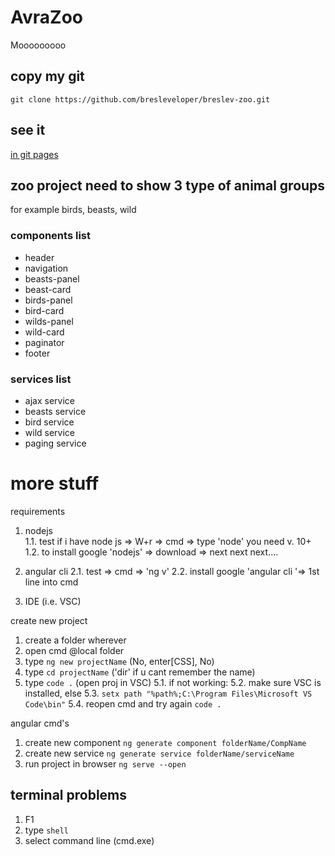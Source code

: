 # AvraZoo

Mooooooooo

## copy my git
`git clone https://github.com/bresleveloper/breslev-zoo.git`

## see it
[in git pages](https://bresleveloper.github.io/breslev-zoo/)

## zoo project need to show  3 type of animal groups 

for example birds, beasts, wild

### components list

* header
* navigation
* beasts-panel
* beast-card
* birds-panel
* bird-card
* wilds-panel
* wild-card
* paginator
* footer 

### services list

* ajax service
* beasts service
* bird service
* wild service
* paging service










# more stuff

requirements

1. nodejs 	
	1.1. test if i have node js => W+r => cmd => type 'node'
			you need v. 10+
	1.2. to install google 'nodejs' => download => next next next....

2. angular cli
	2.1. test => cmd => 'ng v'
	2.2. install google 'angular cli '=> 1st line into cmd

3. IDE (i.e. VSC)


create new project

1. create a folder wherever
2. open cmd @local folder
3. type `ng new projectName` (No, enter[CSS], No)
4. type `cd projectName` ('dir' if u cant remember the name)
5. type `code .` (open proj in VSC)
	5.1. if not working:
	5.2. make sure VSC is installed, else
	5.3. `setx path "%path%;C:\Program Files\Microsoft VS Code\bin"`
	5.4. reopen cmd and try again `code .`
	



angular cmd's

1. create new component
	`ng generate component folderName/CompName`
2. create new service
	`ng generate service folderName/serviceName`
3. run project in browser
	`ng serve --open`
	


## terminal problems

1. F1
2. type `shell`
3. select command line (cmd.exe)








	
